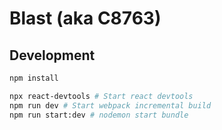 # Blast (aka C8763)

## Development

```bash
npm install

npx react-devtools # Start react devtools
npm run dev # Start webpack incremental build
npm run start:dev # nodemon start bundle
```
